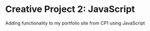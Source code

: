 # Creative Project 2: JavaScript
Adding functionality to my portfolio site from CP1 using JavaScript

